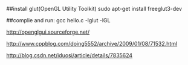 ##install glut(OpenGL Utility Toolkit)
	sudo apt-get install freeglut3-dev

##complie and run:
	gcc hello.c -lglut -lGL


http://openglgui.sourceforge.net/

http://www.cppblog.com/doing5552/archive/2009/01/08/71532.html

http://blog.csdn.net/iduosi/article/details/7835624
